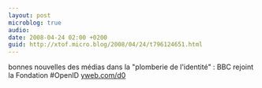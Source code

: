 ```yaml
---
layout: post
microblog: true
audio: 
date: 2008-04-24 02:00 +0200
guid: http://xtof.micro.blog/2008/04/24/t796124651.html
---
```

bonnes nouvelles des médias dans la "plomberie de l'identité" : BBC rejoint la Fondation #OpenID  [yweb.com/d0](http://yweb.com/d0)
